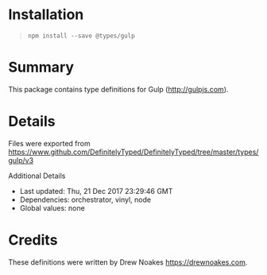 # Installation
> `npm install --save @types/gulp`

# Summary
This package contains type definitions for Gulp (http://gulpjs.com).

# Details
Files were exported from https://www.github.com/DefinitelyTyped/DefinitelyTyped/tree/master/types/gulp/v3

Additional Details
 * Last updated: Thu, 21 Dec 2017 23:29:46 GMT
 * Dependencies: orchestrator, vinyl, node
 * Global values: none

# Credits
These definitions were written by Drew Noakes <https://drewnoakes.com>.
